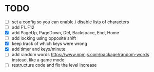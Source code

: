 # TODO

- [ ] set a config so you can enable / disable lists of characters
- [ ] add F1..F12
- [x] add PageUp, PageDown, Del, Backspace, End, Home
- [ ] add locking using opposite shift
- [x] keep track of which keys were wrong
- [x] add timer and keys/minute
- [ ] add random words https://www.npmjs.com/package/random-words instead, like a game mode
- [ ] restructure code and fix the level increase